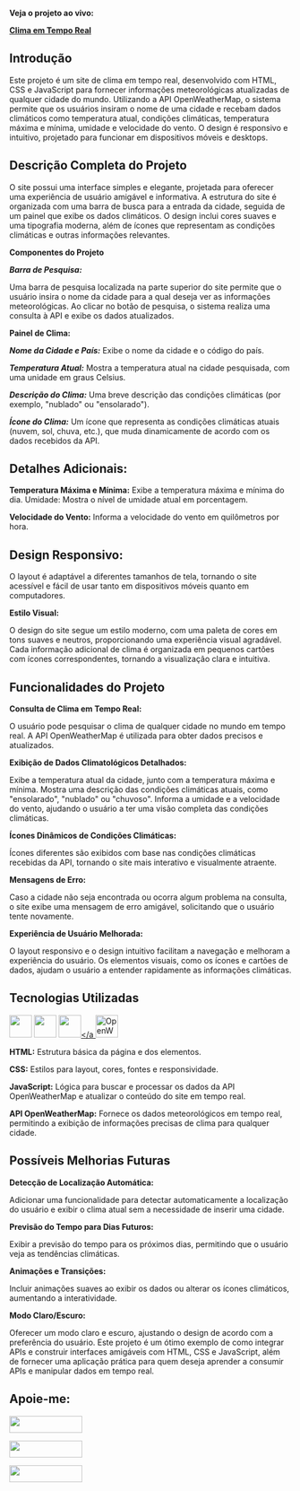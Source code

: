 **Veja o projeto ao vivo:**

**[Clima em Tempo Real](hhhhh)**

## Introdução ##

Este projeto é um site de clima em tempo real, desenvolvido com HTML, CSS e JavaScript para fornecer informações meteorológicas atualizadas de qualquer cidade do mundo. Utilizando a API OpenWeatherMap, o sistema permite que os usuários insiram o nome de uma cidade e recebam dados climáticos como temperatura atual, condições climáticas, temperatura máxima e mínima, umidade e velocidade do vento. O design é responsivo e intuitivo, projetado para funcionar em dispositivos móveis e desktops.

## Descrição Completa do Projeto ##
O site possui uma interface simples e elegante, projetada para oferecer uma experiência de usuário amigável e informativa. A estrutura do site é organizada com uma barra de busca para a entrada da cidade, seguida de um painel que exibe os dados climáticos. O design inclui cores suaves e uma tipografia moderna, além de ícones que representam as condições climáticas e outras informações relevantes.

**Componentes do Projeto**

***Barra de Pesquisa:***

Uma barra de pesquisa localizada na parte superior do site permite que o usuário insira o nome da cidade para a qual deseja ver as informações meteorológicas.
Ao clicar no botão de pesquisa, o sistema realiza uma consulta à API e exibe os dados atualizados.

**Painel de Clima:**

***Nome da Cidade e País:*** Exibe o nome da cidade e o código do país.

***Temperatura Atual:*** Mostra a temperatura atual na cidade pesquisada, com uma unidade em graus Celsius.

***Descrição do Clima:*** Uma breve descrição das condições climáticas (por exemplo, "nublado" ou "ensolarado").

***Ícone do Clima:*** Um ícone que representa as condições climáticas atuais (nuvem, sol, chuva, etc.), que muda dinamicamente de acordo com os dados recebidos da API.

## Detalhes Adicionais: ##

**Temperatura Máxima e Mínima:** Exibe a temperatura máxima e mínima do dia.
Umidade: Mostra o nível de umidade atual em porcentagem.

**Velocidade do Vento:** Informa a velocidade do vento em quilômetros por hora.

## Design Responsivo: ##

O layout é adaptável a diferentes tamanhos de tela, tornando o site acessível e fácil de usar tanto em dispositivos móveis quanto em computadores.

**Estilo Visual:**

O design do site segue um estilo moderno, com uma paleta de cores em tons suaves e neutros, proporcionando uma experiência visual agradável.
Cada informação adicional de clima é organizada em pequenos cartões com ícones correspondentes, tornando a visualização clara e intuitiva.

## Funcionalidades do Projeto ##

**Consulta de Clima em Tempo Real:**

O usuário pode pesquisar o clima de qualquer cidade no mundo em tempo real.
A API OpenWeatherMap é utilizada para obter dados precisos e atualizados.

**Exibição de Dados Climatológicos Detalhados:**

Exibe a temperatura atual da cidade, junto com a temperatura máxima e mínima.
Mostra uma descrição das condições climáticas atuais, como "ensolarado", "nublado" ou "chuvoso".
Informa a umidade e a velocidade do vento, ajudando o usuário a ter uma visão completa das condições climáticas.

**Ícones Dinâmicos de Condições Climáticas:**

Ícones diferentes são exibidos com base nas condições climáticas recebidas da API, tornando o site mais interativo e visualmente atraente.

**Mensagens de Erro:**

Caso a cidade não seja encontrada ou ocorra algum problema na consulta, o site exibe uma mensagem de erro amigável, solicitando que o usuário tente novamente.

**Experiência de Usuário Melhorada:**

O layout responsivo e o design intuitivo facilitam a navegação e melhoram a experiência do usuário.
Os elementos visuais, como os ícones e cartões de dados, ajudam o usuário a entender rapidamente as informações climáticas.

## Tecnologias Utilizadas ##

<a href="https://programartudo.blogspot.com/2024/11/html-tudo-o-que-precisa-para-comecar.html" target="_blank"><img loading="lazy" src="https://cdn.jsdelivr.net/gh/devicons/devicon/icons/html5/html5-original.svg" width="40" height="40"/></a> <a href="https://programartudo.blogspot.com/2024/11/css-como-dar-estilo-ao-teu-website.html" target="_blank"><img loading="lazy" src="https://cdn.jsdelivr.net/gh/devicons/devicon/icons/css3/css3-original.svg" width="40" height="40"/></a> <a href="https://programartudo.blogspot.com/2024/11/javascript-linguagem-dinamica-da-web.html" target="_blank"><img loading="lazy" src="https://cdn.jsdelivr.net/gh/devicons/devicon/icons/javascript/javascript-original.svg" width="40" height="40"/></a <a href="https://openweathermap.org/" target="_blank"> <img loading="lazy" src="https://img.icons8.com/fluency/48/cloud.png" alt="OpenWeatherMap API" width="40" height="40"/> </a>

**HTML:** Estrutura básica da página e dos elementos.

**CSS:** Estilos para layout, cores, fontes e responsividade.

**JavaScript:** Lógica para buscar e processar os dados da API OpenWeatherMap e atualizar o conteúdo do site em tempo real.

**API OpenWeatherMap:** Fornece os dados meteorológicos em tempo real, permitindo a exibição de informações precisas de clima para qualquer cidade.

## Possíveis Melhorias Futuras ##

**Detecção de Localização Automática:**

Adicionar uma funcionalidade para detectar automaticamente a localização do usuário e exibir o clima atual sem a necessidade de inserir uma cidade.

**Previsão do Tempo para Dias Futuros:**

Exibir a previsão do tempo para os próximos dias, permitindo que o usuário veja as tendências climáticas.

**Animações e Transições:**

Incluir animações suaves ao exibir os dados ou alterar os ícones climáticos, aumentando a interatividade.

**Modo Claro/Escuro:**

Oferecer um modo claro e escuro, ajustando o design de acordo com a preferência do usuário.
Este projeto é um ótimo exemplo de como integrar APIs e construir interfaces amigáveis com HTML, CSS e JavaScript, além de fornecer uma aplicação prática para quem deseja aprender a consumir APIs e manipular dados em tempo real.

## Apoie-me:

<a href="https://buymeacoffee.com/antonio13" target="_blank"><img loading="lazy" src="https://img.buymeacoffee.com/button-api/?text=Buy%20me%20a%20coffee&emoji=&slug=seu_nome_de_usuario&button_colour=FFDD00&font_colour=000000&font_family=Cookie&outline_colour=000000&coffee_colour=ffffff" width="130" height="30"></a>

<a href="https://www.paypal.com/donate/?hosted_button_id=DN574F28FYUNG" target="_blank"><img loading="lazy" src="https://upload.wikimedia.org/wikipedia/commons/b/b5/PayPal.svg" width="130" height="30"></a>

<a href="https://github.com/sponsors/Ninja1375" target="_blank"><img loading="lazy" src="https://img.shields.io/badge/-Sponsor-ea4aaa?style=for-the-badge&logo=github&logoColor=white" width="130" height="30"></a>
